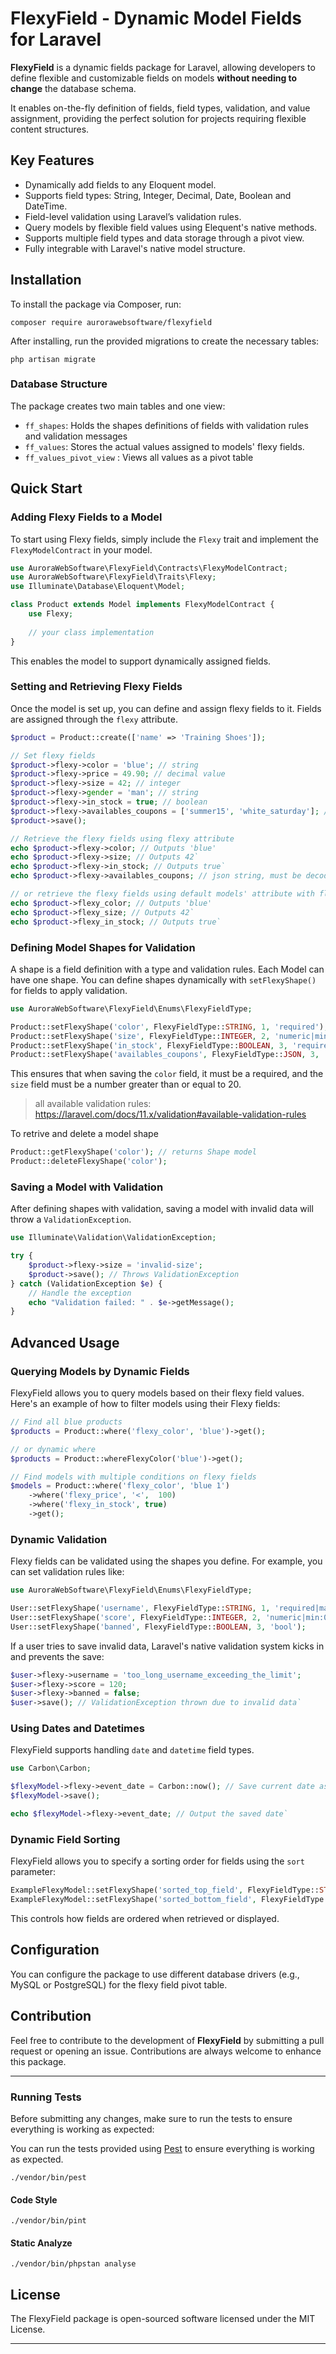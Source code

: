 
# FlexyField - Dynamic Model Fields for Laravel

**FlexyField**  is a dynamic fields package for Laravel, allowing developers to define flexible and customizable fields on models **without needing to change** the database schema.

It enables on-the-fly definition of fields, field types, validation, and value assignment, providing the perfect solution for projects requiring flexible content structures.

## Key Features

-   Dynamically add fields to any Eloquent model.
-   Supports field types: String, Integer, Decimal, Date, Boolean and DateTime.
-   Field-level validation using Laravel’s validation rules.
-   Query models by flexible field values using Elequent's native methods.
-   Supports multiple field types and data storage through a pivot view.
-   Fully integrable with Laravel's native model structure.

## Installation

To install the package via Composer, run:

```shell
composer require aurorawebsoftware/flexyfield
```


After installing, run the provided migrations to create the necessary tables:

```shell
php artisan migrate
```


### Database Structure

The package creates two main tables and one view:

-   `ff_shapes`: Holds the shapes definitions of fields with validation rules and validation messages
-   `ff_values`: Stores the actual values assigned to models' flexy fields.
-   `ff_values_pivot_view` : Views all values as a pivot table

## Quick Start

### Adding Flexy Fields to a Model

To start using Flexy fields, simply include the  `Flexy`  trait and implement the  `FlexyModelContract`  in your model.

```php
use AuroraWebSoftware\FlexyField\Contracts\FlexyModelContract;
use AuroraWebSoftware\FlexyField\Traits\Flexy;
use Illuminate\Database\Eloquent\Model;

class Product extends Model implements FlexyModelContract {
    use Flexy;
    
    // your class implementation
}
```

This enables the model to support dynamically assigned fields.

### Setting and Retrieving Flexy Fields

Once the model is set up, you can define and assign flexy fields to it. Fields are assigned through the  `flexy`  attribute.

```php
$product = Product::create(['name' => 'Training Shoes']);

// Set flexy fields
$product->flexy->color = 'blue'; // string
$product->flexy->price = 49.90; // decimal value
$product->flexy->size = 42; // integer
$product->flexy->gender = 'man'; // string
$product->flexy->in_stock = true; // boolean
$product->flexy->availables_coupons = ['summer15', 'white_saturday']; // array, json
$product->save();

// Retrieve the flexy fields using flexy attribute
echo $product->flexy->color; // Outputs 'blue'
echo $product->flexy->size; // Outputs 42`
echo $product->flexy->in_stock; // Outputs true`
echo $product->flexy->availables_coupons; // json string, must be decoded

// or retrieve the flexy fields using default models' attribute with flexy_ prefix
echo $product->flexy_color; // Outputs 'blue'
echo $product->flexy_size; // Outputs 42`
echo $product->flexy_in_stock; // Outputs true`

```


### Defining Model Shapes for Validation

A shape is a field definition with a type and validation rules. Each Model can have one shape.
You can define shapes dynamically with `setFlexyShape()` for fields to apply validation.

```php
use AuroraWebSoftware\FlexyField\Enums\FlexyFieldType;

Product::setFlexyShape('color', FlexyFieldType::STRING, 1, 'required');
Product::setFlexyShape('size', FlexyFieldType::INTEGER, 2, 'numeric|min:20');
Product::setFlexyShape('in_stock', FlexyFieldType::BOOLEAN, 3, 'required|bool');
Product::setFlexyShape('availables_coupons', FlexyFieldType::JSON, 3, 'required');
```

This ensures that when saving the  `color`  field, it must be a required, and the  `size`  field must be a number greater than or equal to 20.
> all available validation rules:
> https://laravel.com/docs/11.x/validation#available-validation-rules


To retrive and delete a model shape
```php
Product::getFlexyShape('color'); // returns Shape model
Product::deleteFlexyShape('color');
```


### Saving a Model with Validation

After defining shapes with validation, saving a model with invalid data will throw a  `ValidationException`.

```php
use Illuminate\Validation\ValidationException;

try {
    $product->flexy->size = 'invalid-size';
    $product->save(); // Throws ValidationException
} catch (ValidationException $e) {
    // Handle the exception
    echo "Validation failed: " . $e->getMessage();
}
```


## Advanced Usage

### Querying Models by Dynamic Fields

FlexyField allows you to query models based on their flexy field values. Here's an example of how to filter models using their Flexy fields:

```php
// Find all blue products
$products = Product::where('flexy_color', 'blue')->get();

// or dynamic where
$products = Product::whereFlexyColor('blue')->get();

// Find models with multiple conditions on flexy fields
$models = Product::where('flexy_color', 'blue 1')
    ->where('flexy_price', '<',  100)
    ->where('flexy_in_stock', true)
    ->get();
```

### Dynamic Validation

Flexy fields can be validated using the shapes you define. For example, you can set validation rules like:

```php
use AuroraWebSoftware\FlexyField\Enums\FlexyFieldType;

User::setFlexyShape('username', FlexyFieldType::STRING, 1, 'required|max:20');
User::setFlexyShape('score', FlexyFieldType::INTEGER, 2, 'numeric|min:0|max:100');
User::setFlexyShape('banned', FlexyFieldType::BOOLEAN, 3, 'bool');
```


If a user tries to save invalid data, Laravel's native validation system kicks in and prevents the save:

```php
$user->flexy->username = 'too_long_username_exceeding_the_limit';
$user->flexy->score = 120;
$user->flexy->banned = false;
$user->save(); // ValidationException thrown due to invalid data`
```

### Using Dates and Datetimes

FlexyField supports handling  `date`  and  `datetime`  field types.

```php
use Carbon\Carbon;

$flexyModel->flexy->event_date = Carbon::now(); // Save current date as a flexy field
$flexyModel->save();

echo $flexyModel->flexy->event_date; // Output the saved date`
```



### Dynamic Field Sorting

FlexyField allows you to specify a sorting order for fields using the  `sort`  parameter:

```php
ExampleFlexyModel::setFlexyShape('sorted_top_field', FlexyFieldType::STRING, 1);
ExampleFlexyModel::setFlexyShape('sorted_bottom_field', FlexyFieldType::STRING, 10);
```


This controls how fields are ordered when retrieved or displayed.



## Configuration

You can configure the package to use different database drivers (e.g., MySQL or PostgreSQL) for the flexy field pivot table.
## Contribution

Feel free to contribute to the development of  **FlexyField**  by submitting a pull request or opening an issue. Contributions are always welcome to enhance this package.



----


### Running Tests

Before submitting any changes, make sure to run the tests to ensure everything is working as expected:

You can run the tests provided using  [Pest](https://pestphp.com/)  to ensure everything is working as expected.

```shell
./vendor/bin/pest
```

#### Code Style

```shell
./vendor/bin/pint
```

#### Static Analyze

```shell
./vendor/bin/phpstan analyse
```

## License

The FlexyField package is open-sourced software licensed under the  MIT License.

----------

